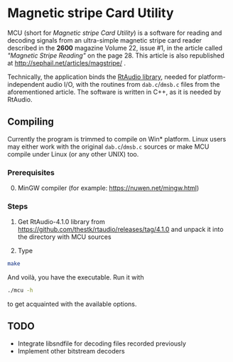 # Magnetic stripe Card Utility

MCU (short for *Magnetic stripe Card Utility*) is a software for reading
and decoding signals from an ultra-simple magnetic stripe card reader
described in the **2600** magazine Volume 22, issue #1, in the article called
*"Magnetic Stripe Reading"* on the page 28. This article is also republished
at http://sephail.net/articles/magstripe/ .

Technically, the application binds the [RtAudio library](https://github.com/thestk/rtaudio),
needed for platform-independent audio I/O, with the routines from `dab.c`/`dmsb.c`
files from the aforementioned article. The software is written in C++,
as it is needed by RtAudio.

## Compiling

Currently the program is trimmed to compile on Win* platform. Linux users
may either work with the original `dab.c`/`dmsb.c` sources or make MCU compile
under Linux (or any other UNIX) too.

### Prerequisites

0. MinGW compiler (for example: https://nuwen.net/mingw.html)

### Steps

1. Get RtAudio-4.1.0 library from https://github.com/thestk/rtaudio/releases/tag/4.1.0
   and unpack it into the directory with MCU sources

2. Type

```bash
make
```

And voilà, you have the executable. Run it with

```bash
./mcu -h
```

to get acquainted with the available options.


## TODO

* Integrate libsndfile for decoding files recorded previously
* Implement other bitstream decoders
